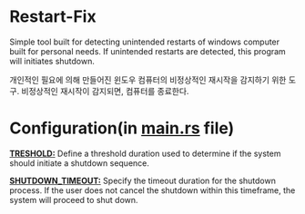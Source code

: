# Restart-Fix

Simple tool built for detecting unintended restarts of windows computer built for personal needs.
If unintended restarts are detected, this program will initiates shutdown.

개인적인 필요에 의해 만들어진 윈도우 컴퓨터의 비정상적인 재시작을 감지하기 위한 도구. 비정상적인 재시작이 감지되면, 컴퓨터를 종료한다.

# Configuration(in [main.rs](src/main.rs?plain=1#L28) file)

**[TRESHOLD:](src/main.rs?plain=1#L28)** Define a threshold duration used to determine if the system should initiate a shutdown sequence.

**[SHUTDOWN_TIMEOUT:](src/main.rs?plain=1#L35)** Specify the timeout duration for the shutdown process. If the user does not cancel the shutdown within this timeframe, the system will proceed to shut down.
